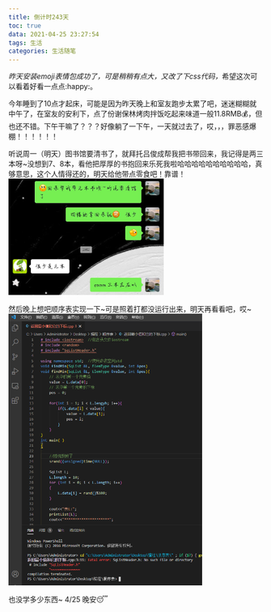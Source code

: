 ```yaml
---
title: 倒计时243天
toc: true
data: 2021-04-25 23:27:54
tags: 生活
categories: 生活随笔
---
```


*昨天安装emoji表情包成功了，可是稍稍有点大，又改了下css代码，*<!--more-->希望这次可以看着好看一点点:happy:。

今年睡到了10点才起床，可能是因为昨天晚上和室友跑步太累了吧，迷迷糊糊就中午了，在室友的安利下，点了份谢保林烤肉拌饭吃起来味道一般11.8RMB:moneybag:，但也还不错。下午干嘛了？？？好像躺了一下午，一天就过去了，哎，，，罪恶感爆棚！！！！！！

听说周一（明天）图书馆要清书了，就拜托吕俊成帮我把书带回来，我记得是两三本呀~没想到7、8本，看他把厚厚的书抱回来乐死我啦哈哈哈哈哈哈哈哈哈哈，真够意思，这个人情得还的，明天给他带点零食吧！靠谱！<img src="倒计时243天/带书.jpg" style="zoom:30%;" />

然后晚上想吧顺序表实现一下~可是照着打都没运行出来，明天再看看吧，哎~<img src="倒计时243天/vscode.png" style="zoom:55%;" />

也没学多少东西~   4/25 晚安:sleeping:
